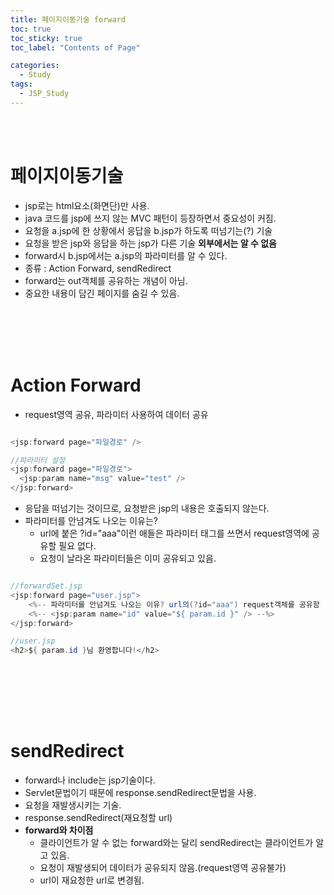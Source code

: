 ```yaml
---
title: 페이지이동기술 forward
toc: true
toc_sticky: true
toc_label: "Contents of Page"

categories:
  - Study
tags:
  - JSP_Study
---
```


<br><br>

# 페이지이동기술
* jsp로는 html요소(화면단)만 사용.
* java 코드를 jsp에 쓰지 않는 MVC 패턴이 등장하면서 중요성이 커짐.
* 요청을 a.jsp에 한 상황에서 응답을 b.jsp가 하도록 떠넘기는(?) 기술
* 요청을 받은 jsp와 응답을 하는 jsp가 다른 기술 **외부에서는 알 수 없음**
* forward시 b.jsp에서는 a.jsp의 파라미터를 알 수 있다.
* 종류 : Action Forward, sendRedirect
* forward는 out객체를 공유하는 개념이 아님.
* 중요한 내용이 담긴 페이지를 숨길 수 있음.

<br><br><br><br>

# Action Forward
* request영역 공유, 파라미터 사용하여 데이터 공유 

```java

<jsp:forward page="파일경로" />

//파라미터 설정
<jsp:forward page="파일경로">
  <jsp:param name="msg" value="test" />
</jsp:forward>

```

* 응답을 떠넘기는 것이므로, 요청받은 jsp의 내용은 호출되지 않는다.
* 파라미터를 안넘겨도 나오는 이유는?
  - url에 붙은 ?id="aaa"이런 애들은 파라미터 태그를 쓰면서 request영역에 공유할 필요 없다.
  - 요청이 날라온 파라미터들은 이미 공유되고 있음.

```java

//forwardSet.jsp
<jsp:forward page="user.jsp">
    <%-- 파라미터를 안넘겨도 나오는 이유? url의(?id="aaa") request객체를 공유함 --%>
    <%-- <jsp:param name="id" value="${ param.id }" /> --%>
</jsp:forward>

//user.jsp
<h2>${ param.id }님 환영합니다!</h2>
    
```

<br><br><br><br>

# sendRedirect
* forward나 include는 jsp기술이다.
* Servlet문법이기 때문에 response.sendRedirect문법을 사용.
* 요청을 재발생시키는 기술.
* response.sendRedirect(재요청할 url)
* **forward와 차이점**
  - 클라이언트가 알 수 없는 forward와는 달리 sendRedirect는 클라이언트가 알고 있음.
  - 요청이 재발생되어 데이터가 공유되지 않음.(request영역 공유불가)
  - url이 재요청한 url로 변경됨.


<br><br><br><br>


